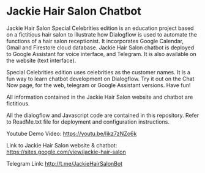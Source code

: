 # Jackie Hair Salon Chatbot
 
Jackie Hair Salon Special Celebrities edition is an education project based on a fictitious hair salon to illustrate how Dialogflow is used to automate the functions of a hair salon receptionist. It incorporates Google Calendar, Gmail and Firestore cloud database. Jackie Hair Salon chatbot is deployed to Google Assistant for voice interface, and Telegram. It is also available on the website (text interface). 

Special Celebrities edition uses celebrities as the customer names. It is a fun way to learn chatbot development on Dialogflow. Try it out on the Chat Now page, for the web, telegram or Google Assistant versions. Have fun! 

All information contained in the Jackie Hair Salon website and chatbot are fictitious.

All the dialogflow and Javascript code are contained in this repository.  Refer to ReadMe.txt file for deployment and configuration instructions.

Youtube Demo Video:
https://youtu.be/Iikz7zNZo6k

Link to Jackie Hair Salon website & chatbot:
https://sites.google.com/view/jackie-hair-salon

Telegram Link:
http://t.me/JackieHairSalonBot

